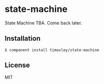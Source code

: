 
# state-machine

  State Machine TBA. Come back later.

## Installation

    $ component install timoxley/state-machine

## License

  MIT

